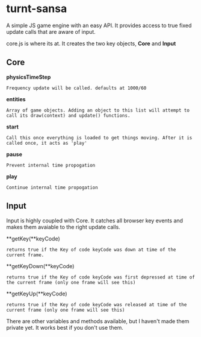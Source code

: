 turnt-sansa
===========

A simple JS game engine with an easy API. It provides access to true fixed update calls that are aware of input.

core.js is where its at. It creates the two key objects, **Core** and **Input**

## Core

  **physicsTimeStep**
  
    Frequency update will be called. defaults at 1000/60
  
  **entities**
    
    Array of game objects. Adding an object to this list will attempt to call its draw(context) and update() functions.
  
  **start**
    
    Call this once everything is loaded to get things moving. After it is called once, it acts as 'play'
  
  **pause**
    
    Prevent internal time propogation
  
  **play**
    
    Continue internal time propogation


## Input

Input is highly coupled with Core. It catches all browser key events and makes them avaiable to the right update calls.
  
  **getKey(**keyCode)
    
    returns true if the Key of code keyCode was down at time of the current frame.
  
  **getKeyDown(**keyCode)
    
    returns true if the Key of code keyCode was first depressed at time of the current frame (only one frame will see this)
  
  **getKeyUp(**keyCode)
    
    returns true if the Key of code keyCode was released at time of the current frame (only one frame will see this)

There are other variables and methods available, but I haven't made them private yet. It works best if you don't use them.
